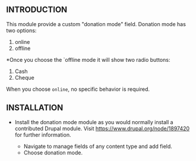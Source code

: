 INTRODUCTION
------------
This module provide a custom "donation mode" field. Donation mode has two options:

1. online
2. offline

*Once you choose the `offline mode it will show two radio buttons:

1. Cash
2. Cheque

When you choose `online`, no specific behavior is required.


INSTALLATION
------------

* Install the donation mode module as you would normally install a
  contributed Drupal module. Visit https://www.drupal.org/node/1897420 for
  further information.

  * Navigate to manage fields of any content type and add field.
  * Choose donation mode.

